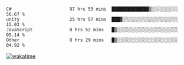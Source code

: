 <!--START_SECTION:waka-->

```text
C#                      97 hrs 53 mins  ██████████████▒░░░░░░░░░░   56.67 %
unity                   25 hrs 57 mins  ███▓░░░░░░░░░░░░░░░░░░░░░   15.03 %
JavaScript              8 hrs 52 mins   █▒░░░░░░░░░░░░░░░░░░░░░░░   05.14 %
Other                   8 hrs 29 mins   █▒░░░░░░░░░░░░░░░░░░░░░░░   04.92 %
```

<!--END_SECTION:waka-->
[![wakatime](https://wakatime.com/badge/user/6c2f442e-41b4-42e3-bc06-d5d8203ad1da.svg)](https://wakatime.com/@6c2f442e-41b4-42e3-bc06-d5d8203ad1da)
